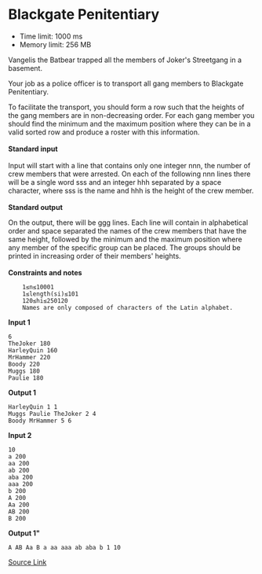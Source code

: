 # Blackgate Penitentiary
* Time limit: 1000 ms
* Memory limit: 256 MB

Vangelis the Batbear trapped all the members of Joker's Streetgang in a basement.

Your job as a police officer is to transport all gang members to Blackgate Penitentiary.

To facilitate the transport, you should form a row such that the heights of the gang members are in non-decreasing order. For each gang member you should find the minimum and the maximum position where they can be in a valid sorted row and produce a roster with this information.
<br><br>
**Standard input**<br><br>
Input will start with a line that contains only one integer nnn, the number of crew members that were arrested. On each of the following nnn lines there will be a single word sss and an integer hhh separated by a space character, where sss is the name and hhh is the height of the crew member.
<br><br>**Standard output**<br>

On the output, there will be ggg lines. Each line will contain in alphabetical order and space separated the names of the crew members that have the same height, followed by the minimum and the maximum position where any member of the specific group can be placed. The groups should be printed in increasing order of their members' heights.
<br><br>
**Constraints and notes**<br>
```
    1≤n≤10001
    1≤length(si)≤101
    120≤hi≤250120
    Names are only composed of characters of the Latin alphabet. 
```
**Input 1**	
```
6
TheJoker 180
HarleyQuin 160
MrHammer 220
Boody 220
Muggs 180
Paulie 180
```
**Output 1**	
```
HarleyQuin 1 1
Muggs Paulie TheJoker 2 4
Boody MrHammer 5 6
```

**Input 2**
```
10
a 200
aa 200
ab 200
aba 200
aaa 200
b 200
A 200
Aa 200
AB 200
B 200
```	

**Output 1"**	
```
A AB Aa B a aa aaa ab aba b 1 10
```

[Source Link](https://csacademy.com/ieeextreme-practice/task/8761fb7efefcf1d890df1d8d91cae241/)
